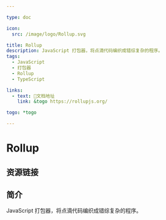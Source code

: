 ```yaml
---

type: doc

icon:
  src: /image/logo/Rollup.svg

title: Rollup
description: JavaScript 打包器，将点滴代码编织成错综复杂的程序。
tags:
  - JavaScript
  - 打包器
  - Rollup
  - TypeScript

links:
  - text: 📖文档地址
    link: &togo https://rollupjs.org/

togo: *togo

---
```


<ShowLogo />

# Rollup

<ShowTags />

<ShowBreadcrumb />

## 资源链接

<ShowLinks />

## 简介

JavaScript 打包器，将点滴代码编织成错综复杂的程序。
